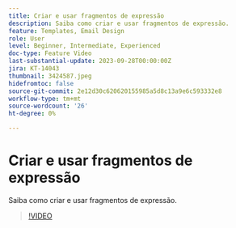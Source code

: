 ```yaml
---
title: Criar e usar fragmentos de expressão
description: Saiba como criar e usar fragmentos de expressão.
feature: Templates, Email Design
role: User
level: Beginner, Intermediate, Experienced
doc-type: Feature Video
last-substantial-update: 2023-09-28T00:00:00Z
jira: KT-14043
thumbnail: 3424587.jpeg
hidefromtoc: false
source-git-commit: 2e12d30c620620155985a5d8c13a9e6c593332e8
workflow-type: tm+mt
source-wordcount: '26'
ht-degree: 0%

---
```



# Criar e usar fragmentos de expressão

Saiba como criar e usar fragmentos de expressão.

>[!VIDEO](https://video.tv.adobe.com/v/3424587/?learn=on)
